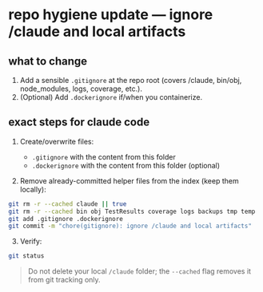 # repo hygiene update — ignore /claude and local artifacts

## what to change
1) Add a sensible `.gitignore` at the repo root (covers /claude, bin/obj, node_modules, logs, coverage, etc.).
2) (Optional) Add `.dockerignore` if/when you containerize.

## exact steps for claude code
1) Create/overwrite files:
   - `.gitignore` with the content from this folder
   - `.dockerignore` with the content from this folder (optional)

2) Remove already-committed helper files from the index (keep them locally):
```bash
git rm -r --cached claude || true
git rm -r --cached bin obj TestResults coverage logs backups tmp temp || true
git add .gitignore .dockerignore
git commit -m "chore(gitignore): ignore /claude and local artifacts"
```

3) Verify:
```bash
git status
```

> Do not delete your local `/claude` folder; the `--cached` flag removes it from git tracking only.
